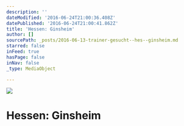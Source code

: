 ```yaml
---
description: ''
dateModified: '2016-06-24T21:00:36.408Z'
datePublished: '2016-06-24T21:00:41.862Z'
title: 'Hessen: Ginsheim'
author: []
sourcePath: _posts/2016-06-13-trainer-gesucht--hes--ginsheim.md
starred: false
inFeed: true
hasPage: false
inNav: false
_type: MediaObject

---
```

![](https://the-grid-user-content.s3-us-west-2.amazonaws.com/f5c72792-5e09-46e4-bedf-9f6c0780c6be.jpg)

# Hessen: Ginsheim